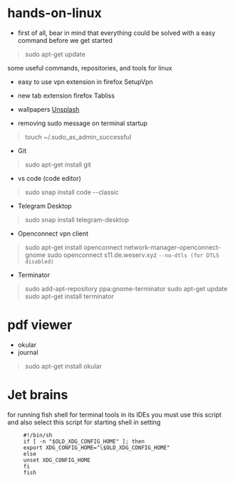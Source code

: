# hands-on-linux

* first of all, bear in mind that everything could be solved with a easy command before we get started
> sudo apt-get update

some useful commands, repositories, and tools for linux

* easy to use vpn extension in firefox
SetupVpn

* new tab extension firefox
Tabliss

* wallpapers
[Unsplash](https://unsplash.com/)

* removing sudo message on terminal startup
> touch ~/.sudo_as_admin_successful

* Git
> sudo apt-get install git

* vs code (code editor)
> sudo snap install code --classic

* Telegram Desktop
> sudo snap install telegram-desktop

* Openconnect vpn client
> sudo apt-get install openconnect network-manager-openconnect-gnome
> sudo openconnect s11.de.weserv.xyz `--no-dtls (for DTLS disabled)`

* Terminator
> sudo add-apt-repository ppa:gnome-terminator
> sudo apt-get update
> sudo apt-get install terminator

# pdf viewer
* okular
* journal


> sudo apt-get install okular

# Jet brains

for running fish shell for terminal tools in its IDEs you must use this script and also select this script for starting shell in setting

         #!/bin/sh
         if [ -n "$OLD_XDG_CONFIG_HOME" ]; then
         export XDG_CONFIG_HOME="\$OLD_XDG_CONFIG_HOME"
         else
         unset XDG_CONFIG_HOME
         fi
         fish
